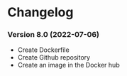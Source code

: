 Changelog
=========

### Version 8.0 (2022-07-06)
* Create Dockerfile
* Create Github repository
* Create an image in the Docker hub